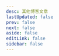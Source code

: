 ```yaml
---
desc: 其他博客文章
lastUpdated: false
prev: false
next: false
aside: false
editLink: false
sidebar: false
---
```


<SummaryPage path="/博客文章/" :desc="$frontmatter.desc"></SummaryPage>
